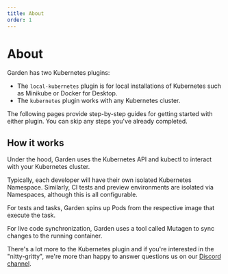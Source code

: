 ```yaml
---
title: About
order: 1
---
```


# About

Garden has two Kubernetes plugins:

- The `local-kubernetes` plugin is for local installations of Kubernetes such as Minikube or Docker for Desktop.
- The `kubernetes` plugin works with any Kubernetes cluster.

The following pages provide step-by-step guides for getting started with either plugin. You can skip any steps you've already completed.

## How it works

Under the hood, Garden uses the Kubernetes API and kubectl to interact with your Kubernetes cluster.

Typically, each developer will have their own isolated Kubernetes Namespace. Similarly, CI tests and preview environments are isolated via Namespaces, although this is all configurable.

For tests and tasks, Garden spins up Pods from the respective image that execute the task.

For live code synchronization, Garden uses a tool called Mutagen to sync changes to the running container.

There's a lot more to the Kubernetes plugin and if you're interested in the "nitty-gritty", we're more than happy to answer questions us on our [Discord channel](https://discord.gg/gxeuDgp6Xt).
